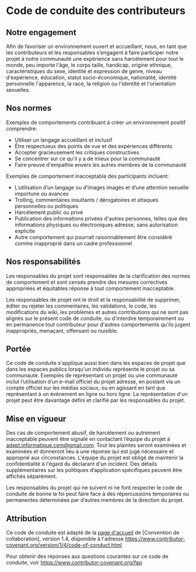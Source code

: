# Code de conduite des contributeurs

## Notre engagement

Afin de favoriser un environnement ouvert et accueillant, nous, en tant que
les contributeurs et les responsables s’engagent à faire participer notre projet à
notre communauté une expérience sans harcèlement pour tout le monde, peu importe l'âge, le corps
taille, handicap, origine ethnique, caractéristiques du sexe, identité et expression de genre,
niveau d'expérience, éducation, statut socio-économique, nationalité, identité personnelle
l'apparence, la race, la religion ou l'identité et l'orientation sexuelles.

## Nos normes

Exemples de comportements contribuant à créer un environnement positif
comprendre:

* Utiliser un langage accueillant et inclusif
* Être respectueux des points de vue et des expériences différents
* Accepter gracieusement les critiques constructives
* Se concentrer sur ce qu'il y a de mieux pour la communauté
* Faire preuve d'empathie envers les autres membres de la communauté

Exemples de comportement inacceptable des participants incluent:

* L’utilisation d’un langage ou d’images imagés et d’une attention sexuelle importune ou
 avances
* Trolling, commentaires insultants / dérogatoires et attaques personnelles ou politiques
* Harcèlement public ou privé
* Publication des informations privées d'autres personnes, telles que des informations physiques ou électroniques
 adresse, sans autorisation explicite
* Autre comportement qui pourrait raisonnablement être considéré comme inapproprié dans un
 cadre professionnel

## Nos responsabilités

Les responsables du projet sont responsables de la clarification des normes de
comportement et sont censés prendre des mesures correctives appropriées et équitables
réponse à tout comportement inacceptable.

Les responsables de projet ont le droit et la responsabilité de supprimer, éditer ou
rejeter les commentaires, les validations, le code, les modifications du wiki, les problèmes et autres contributions
qui ne sont pas alignés sur le présent code de conduite, ou d'interdire temporairement ou
en permanence tout contributeur pour d'autres comportements qu'ils jugent inappropriés,
menaçant, offensant ou nuisible.

## Portée

Ce code de conduite s'applique aussi bien dans les espaces de projet que dans les espaces publics
lorsqu'un individu représente le projet ou sa communauté. Exemples de
représentant un projet ou une communauté inclut l’utilisation d’un e-mail officiel du projet
adresse, en postant via un compte officiel sur les médias sociaux, ou en agissant en tant que
représentant à un événement en ligne ou hors ligne. La représentation d'un projet peut être
davantage défini et clarifié par les responsables du projet.

## Mise en vigueur

Des cas de comportement abusif, de harcèlement ou autrement inacceptable peuvent être
signalé en contactant l’équipe du projet à adept.informatique.cem@gmail.com. Tout
les plaintes seront examinées et examinées et donneront lieu à une réponse qui
est jugé nécessaire et approprié aux circonstances. L'équipe du projet est
obligé de maintenir la confidentialité à l'égard du déclarant d'un incident.
Des détails supplémentaires sur les politiques d’application spécifiques peuvent être affichés séparément.

Les responsables du projet qui ne suivent ni ne font respecter le code de conduite de bonne
la foi peut faire face à des répercussions temporaires ou permanentes déterminées par d’autres
membres de la direction du projet.

## Attribution

Ce code de conduite est adapté de la [page d'accueil] de [Convention de collaboration], version 1.4,
disponible à l'adresse https://www.contributor-covenant.org/version/1/4/code-of-conduct.html

[page d'accueil]: https://www.contributor-covenant.org

Pour obtenir des réponses aux questions courantes sur ce code de conduite, voir
https://www.contributor-covenant.org/faq
